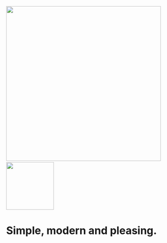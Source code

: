 <!-- ![image](https://github.com/user-attachments/assets/4ce4b532-e09b-484f-809d-1b81dc7f2776)> -->
<img src="https://github.com/user-attachments/assets/1672c5a7-3408-4b6f-9a97-db2c6a509d5e" width="416">
⠀⠀⠀⠀<img src="https://github.com/user-attachments/assets/73c444fb-8e0e-4b01-aeb2-227052879791" width="128">

# Simple, modern and pleasing.
